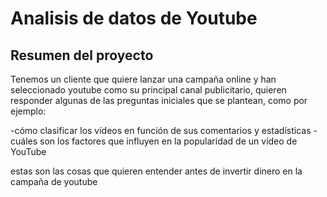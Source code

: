 <h1>Analisis de datos de Youtube</h1>

<h2>Resumen del proyecto</h2>
Tenemos un cliente que quiere lanzar una campaña online y han seleccionado youtube como su principal canal publicitario, quieren responder algunas de las preguntas iniciales que se plantean, como por ejemplo:

-cómo clasificar los vídeos en función de sus comentarios y estadísticas 
-cuáles son los factores que influyen en la popularidad de un vídeo de YouTube 

estas son las cosas que quieren entender antes de invertir dinero en la campaña de youtube  
